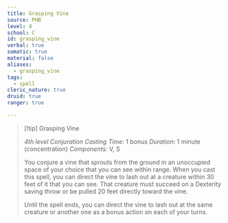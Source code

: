 ```yaml
---
title: Grasping Vine
source: PHB
level: 4
school: C
id: grasping_vine
verbal: true
somatic: true
material: false
aliases:
  - grasping_vine
tags:
  - spell
cleric_nature: true
druid: true
ranger: true

---
```

>[!tip] Grasping Vine
>
> *4th level Conjuration*
> *Casting Time:* 1 bonus
> *Duration:* 1 minute (concentration)
> *Components:* V, S
>
>You conjure a vine that sprouts from the ground in an unoccupied space of your choice that you can see within range. When you cast this spell, you can direct the vine to lash out at a creature within 30 feet of it that you can see. That creature must succeed on a Dexterity saving throw or be pulled 20 feet directly toward the vine.
>
>Until the spell ends, you can direct the vine to lash out at the same creature or another one as a bonus action on each of your turns.
>

